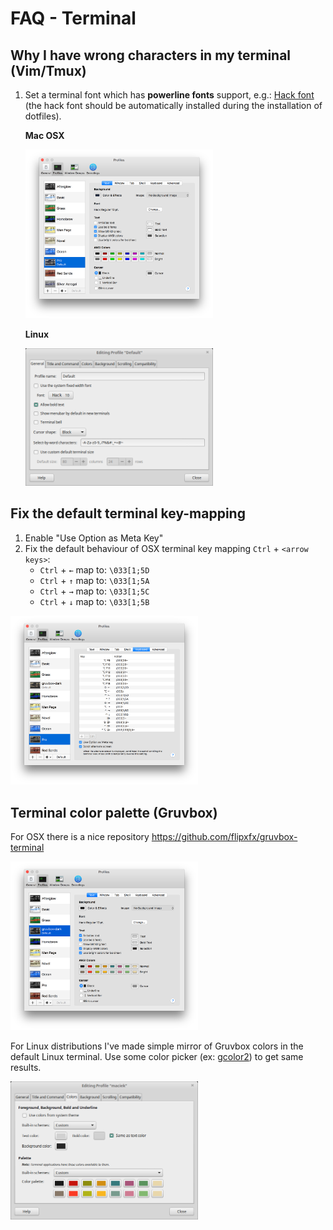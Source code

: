 # FAQ - Terminal

## Why I have wrong characters in my terminal (Vim/Tmux)
1.  Set a terminal font which has **powerline fonts** support, e.g.: [Hack font](https://sourcefoundry.org/hack/) (the hack font should be automatically installed during the installation of dotfiles).
    
    **Mac OSX**
    
    <a href="docs/assets/set-terminal-font-for-mac.png"><img src="/docs/assets/set-terminal-font-for-mac.png" title="Set terminal font for Mac OSX" width="300" /></a>
    
    **Linux**
    
    <a href="/docs/assets/set-terminal-font-for-linux.png"><img src="/docs/assets/set-terminal-font-for-linux.png" title="Set terminal font for Linux" width="300" /></a>

## Fix the default terminal key-mapping

1.  Enable "Use Option as Meta Key"
1.  Fix the default behaviour of OSX terminal key mapping `Ctrl` + `<arrow keys>`:
    -    `Ctrl` + `←` map to: `\033[1;5D`
    -    `Ctrl` + `↑` map to: `\033[1;5A`
    -    `Ctrl` + `→` map to: `\033[1;5C`
    -    `Ctrl` + `↓` map to: `\033[1;5B` 

<a href="/docs/assets/fix-key-mapping-in-default-osx-terminal.png"><img src="/docs/assets/fix-key-mapping-in-default-osx-terminal.png" title="OSX terminal key-mapping" width="300" /></a>

## Terminal color palette (Gruvbox)
For OSX there is a nice repository <https://github.com/flipxfx/gruvbox-terminal>

<a href="/docs/assets/osx-terminal-gruvbox-theme.png"><img src="/docs/assets/osx-terminal-gruvbox-theme.png" title="Default Mac OSX terminal palette" width="300" /></a>

For Linux distributions I've made simple mirror of Gruvbox colors in the default Linux terminal. Use some color picker (ex: [gcolor2](http://gcolor2.sourceforge.net/)) to get same results.

<a href="/docs/assets/gruvbox-terminal-palette-in-linux.png"><img src="/docs/assets/gruvbox-terminal-palette-in-linux.png" title="Gruvbox terminal palette in Linux" width="300" /></a>
